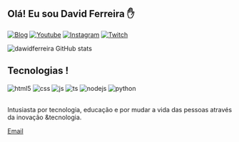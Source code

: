 ## Olá! Eu sou David Ferreira ✋

[![Blog](https://img.shields.io/website?label=DwtInfor/&style=for-the-badge&url=https://singular-portfolio.netlify.app/)](https://singular-portfolio.netlify.app/)
[![Youtube](https://img.shields.io/badge/YouTube-FF0000?style=for-the-badge&logo=youtube&logoColor=white)](https://www.youtube.com/user/dawidalmeida)
[![Instagram](https://img.shields.io/badge/Instagram-E4405F?style=for-the-badge&logo=instagram&logoColor=white)](https://www.instagram.com/dawidalmeida)
[![Twitch](https://img.shields.io/badge/Twitch-9146FF?style=for-the-badge&logo=twitch&logoColor=white)](https://twitch.tv/dawid)

![dawidferreira GitHub stats](https://github-readme-stats.vercel.app/api?username=dawidferreira&show_icons=true&theme=dracula)

## Tecnologias !

<div style="display: inline_block">
<img align="center" alt="html5" src="https://img.shields.io/badge/HTML5-E34F26?style=for-the-badge&logo=html5&logoColor=white" />
<img align="center" alt="css" src="https://img.shields.io/badge/CSS3-1572B6?style=for-the-badge&logo=css3&logoColor=white" />
<img align="center" alt="js" src="https://img.shields.io/badge/JavaScript-F7DF1E?style=for-the-badge&logo=javascript&logoColor=black" />
<img align="center" alt="ts" src="https://img.shields.io/badge/TypeScript-007ACC?style=for-the-badge&logo=typescript&logoColor=white" />
<img align="center" alt="nodejs" src="https://img.shields.io/badge/Node.js-43853D?style=for-the-badge&logo=node.js&logoColor=white" />
  <img align="center" alt="python" src="https://img.shields.io/badge/Python-238fff?style=for-the-badge&logo=python&logoColor=yellow" />
</div><br/>

Intusiasta por tecnologia, educação e por mudar a vida das pessoas através da inovação &tecnologia.<br/>


[Email](mailto:dawidalmeida@hotmail.com)<br/>
